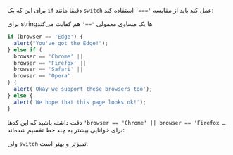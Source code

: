 برای این که یک `if` دقیقا مانند `switch` عمل کند باید از مقایسه `'==='` استفاده کند:

برای stringها یک مساوی معمولی `'=='` هم کفایت می‌کند

```js no-beautify
if (browser == 'Edge') {
  alert("You've got the Edge!");
} else if (
  browser == 'Chrome' ||
  browser == 'Firefox' ||
  browser == 'Safari' ||
  browser == 'Opera'
) {
  alert('Okay we support these browsers too');
} else {
  alert('We hope that this page looks ok!');
}
```

دقت داشته باشید که این کدها `'browser == 'Chrome' || browser == 'Firefox …` برای خوانایی بیشتر به چند خط تقسیم شده‌اند:

ولی `switch` تمیزتر و بهتر است.
